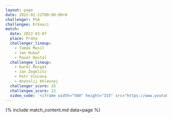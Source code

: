 ```yaml
---
layout: page
date: 2022-02-22T00:00:00+0
challenger: PSA
challengee: Krkavci
match:
  date: 2022-03-07
  place: Praha
  challenger_lineup:
    - Tomáš Musil
    - Jan Hubař
    - Pavel Dostál
  challengee_lineup:
    - Karel Murgaš
    - Jan Žegklitz
    - Petr Vincena
    - Anatolij Khlevnoj
  challenger_score: 25
  challengee_score: 22
  video_code: '<iframe width="560" height="315" src="https://www.youtube-nocookie.com/embed/82ItHbIY5CY" title="YouTube video player" frameborder="0" allow="accelerometer; autoplay; clipboard-write; encrypted-media; gyroscope; picture-in-picture" allowfullscreen></iframe>'
---
```


{% include match_content.md data=page %}
